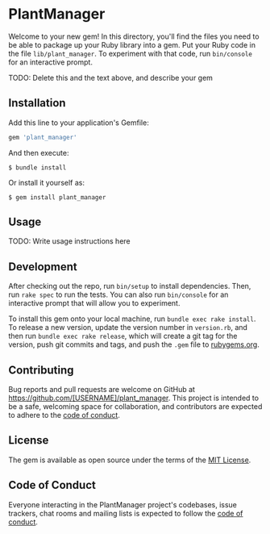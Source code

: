 # PlantManager

Welcome to your new gem! In this directory, you'll find the files you need to be able to package up your Ruby library into a gem. Put your Ruby code in the file `lib/plant_manager`. To experiment with that code, run `bin/console` for an interactive prompt.

TODO: Delete this and the text above, and describe your gem

## Installation

Add this line to your application's Gemfile:

```ruby
gem 'plant_manager'
```

And then execute:

    $ bundle install

Or install it yourself as:

    $ gem install plant_manager

## Usage

TODO: Write usage instructions here

## Development

After checking out the repo, run `bin/setup` to install dependencies. Then, run `rake spec` to run the tests. You can also run `bin/console` for an interactive prompt that will allow you to experiment.

To install this gem onto your local machine, run `bundle exec rake install`. To release a new version, update the version number in `version.rb`, and then run `bundle exec rake release`, which will create a git tag for the version, push git commits and tags, and push the `.gem` file to [rubygems.org](https://rubygems.org).

## Contributing

Bug reports and pull requests are welcome on GitHub at https://github.com/[USERNAME]/plant_manager. This project is intended to be a safe, welcoming space for collaboration, and contributors are expected to adhere to the [code of conduct](https://github.com/[USERNAME]/plant_manager/blob/master/CODE_OF_CONDUCT.md).


## License

The gem is available as open source under the terms of the [MIT License](https://opensource.org/licenses/MIT).

## Code of Conduct

Everyone interacting in the PlantManager project's codebases, issue trackers, chat rooms and mailing lists is expected to follow the [code of conduct](https://github.com/[USERNAME]/plant_manager/blob/master/CODE_OF_CONDUCT.md).
